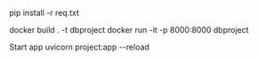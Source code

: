 pip install -r req.txt


docker build . -t dbproject
docker run -it -p 8000:8000 dbproject

Start app
uvicorn project:app --reload